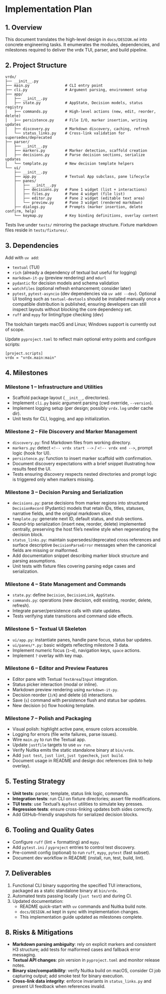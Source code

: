 # Implementation Plan

## 1. Overview

This document translates the high-level design in `docs/DESIGN.md` into concrete
engineering tasks. It enumerates the modules, dependencies, and milestones
required to deliver the vrdx TUI, parser, and build pipeline.

## 2. Project Structure

```
vrdx/
├── __init__.py
├── main.py                # CLI entry point
├── cli.py                 # Argument parsing, environment setup
├── app/
│   ├── __init__.py
│   ├── state.py           # AppState, Decision models, status registry
│   ├── commands.py        # High-level actions (new, edit, reorder, delete)
│   ├── persistence.py     # File I/O, marker insertion, writing updates
│   ├── discovery.py       # Markdown discovery, caching, refresh
│   └── status_links.py    # Cross-link validation for supersedes/deprecated
├── parser/
│   ├── __init__.py
│   ├── markers.py         # Marker detection, scaffold creation
│   ├── decisions.py       # Parse decision sections, serialize updates
│   └── template.py        # New decision template helpers
└── ui/
    ├── __init__.py
    ├── app.py             # Textual App subclass, pane lifecycle
    ├── panes/
    │   ├── __init__.py
    │   ├── decisions.py   # Pane 1 widget (list + interactions)
    │   ├── files.py       # Pane 4 widget (file list)
    │   ├── editor.py      # Pane 2 widget (editable text area)
    │   └── preview.py     # Pane 3 widget (rendered markdown)
    ├── dialogs.py         # Prompts (marker insertion, delete confirm, help)
    └── keymap.py          # Key binding definitions, overlay content
```

Tests live under `tests/` mirroring the package structure. Fixture markdown
files reside in `tests/fixtures/`.

## 3. Dependencies

Add with `uv add`:

- `textual` (TUI)
- `rich` (already a dependency of textual but useful for logging)
- `markdown-it-py` (preview rendering) and `mdurl`
- `pydantic` for decision models and schema validation
- `watchfiles` (optional refresh enhancement; consider later)
- `pytest`, `pytest-asyncio` (dev dependencies via `uv add --dev`). Optional UI tooling such as `textual-devtools` should be installed manually once a compatible distribution is published, ensuring developers can still inspect layouts without blocking the core dependency set.
- `ruff` and `mypy` for linting/type checking (dev)

The toolchain targets macOS and Linux; Windows support is currently out of scope.

Update `pyproject.toml` to reflect main optional entry points and configure
scripts:

```
[project.scripts]
vrdx = "vrdx.main:main"
```

## 4. Milestones

### Milestone 1 – Infrastructure and Utilities
- Scaffold package layout (`__init__`, directories).
- Implement `cli.py` basic argument parsing (cwd override, `--version`).
- Implement logging setup (per design; possibly `vrdx.log` under cache dir).
- Unit tests for CLI, logging, and app initialization.

### Milestone 2 – File Discovery and Marker Management
- `discovery.py`: find Markdown files from working directory.
- `markers.py`: detect `<!-- vrdx start -->` / `<!-- vrdx end -->`, prompt logic
  (hook for UI).
- `persistence.py`: function to insert marker scaffold with confirmation.
- Document discovery expectations with a brief snippet illustrating how results feed the UI.
- Tests ensuring discovery respects nested directories and prompt logic is
  triggered only when markers missing.

### Milestone 3 – Decision Parsing and Serialization
- `decisions.py`: parse decisions from marker regions into structured `DecisionRecord` (Pydantic) models that retain IDs, titles, statuses, narrative fields, and the original markdown slice.
- `template.py`: generate next ID, default status, and stub sections.
- Round-trip serialization (insert new, reorder, delete) implemented centrally, preserving the host file’s newline style when regenerating the decision block.
- `status_links.py`: maintain supersedes/deprecated cross references and surface descriptive `DecisionParseError` messages when the canonical fields are missing or malformed.
- Add documentation snippet describing marker block structure and parsing assumptions.
- Unit tests with fixture files covering parsing edge cases and serialization.

### Milestone 4 – State Management and Commands
- `state.py`: define `Decision`, `DecisionLink`, `AppState`.
- `commands.py`: operations (new decision, edit existing, reorder, delete,
  refresh).
- Integrate parser/persistence calls with state updates.
- Tests verifying state transitions and command side effects.

### Milestone 5 – Textual UI Skeleton
- `ui/app.py`: instantiate panes, handle pane focus, status bar updates.
- `ui/panes/*.py`: basic widgets reflecting milestone 3 data.
- Implement numeric focus (`1`–`4`), navigation keys, `space` actions.
- Implement `?` overlay with key map.

### Milestone 6 – Editor and Preview Features
- Editor pane with Textual `TextArea`/`Input` integration.
- Status picker interaction (modal or inline).
- Markdown preview rendering using `markdown-it-py`.
- Decision reorder (`J/K`) and delete (`d`) interactions.
- Save (`s`) command with persistence flush and status bar updates.
- New decision (`n`) flow hooking template.

### Milestone 7 – Polish and Packaging
- Visual polish: highlight active pane, ensure colors accessible.
- Logging for errors (file write failures, parse issues).
- Wire `main.py` to run the Textual app.
- Update `justfile` targets to use `uv run`.
- Verify Nuitka emits the static standalone binary at `bin/vrdx`.
- Add `just test`, `just lint`, `just typecheck`, `just build`.
- Document usage in README and design doc references (link to help overlay).

## 5. Testing Strategy

- **Unit tests**: parser, template, status link logic, commands.
- **Integration tests**: run CLI on fixture directories; assert file modifications.
- **TUI tests**: use Textual’s `AppTest` utilities to simulate key presses.
- **Regression tests**: ensure cross-linking updates both sides correctly.
- Add GitHub-friendly snapshots for serialized decision blocks.

## 6. Tooling and Quality Gates

- Configure `ruff` (lint + formatting) and `mypy`.
- Add `pytest.ini` / `pyproject` entries to control test discovery.
- Pre-commit config (optional) to run `ruff`, `mypy`, `pytest` (fast subset).
- Document dev workflow in README (install, run, test, build, lint).

## 7. Deliverables

1. Functional CLI binary supporting the specified TUI interactions, packaged as a static standalone binary at `bin/vrdx`.
2. Automated tests passing locally (`just test`) and during CI.
3. Updated documentation:
   - README quick-start with `uv` commands and Nuitka build note.
   - `docs/DESIGN.md` kept in sync with implementation changes.
   - This implementation guide updated as milestones complete.

## 8. Risks & Mitigations

- **Markdown parsing ambiguity**: rely on explicit markers and consistent
  H3 structure; add tests for malformed cases and fallback error messaging.
- **Textual API changes**: pin version in `pyproject.toml` and monitor release
  notes.
- **Binary size/compatibility**: verify Nuitka build on macOS, consider CI
  job capturing output; add smoke test for binary execution.
- **Cross-link data integrity**: enforce invariants in `status_links.py` and
  present UI feedback when references invalid.
